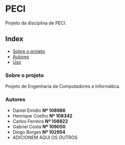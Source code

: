 # PECI
Projeto da disciplina de PECI.

## Index
* [Sobre o projeto](#sobre-o-projeto)
* [Autores](#Autores)
* [Uso](#Uso)

### Sobre o projeto
Projeto de Engenharia de Computadores e Informática.

### Autores
- Daniel Emídio **Nº 108986**
- Henrique Coelho **Nº 108342**
- Carlos Ferreira **Nº 108822**
- Gabriel Costa **Nº 109050**
- Diogo Borges **Nº 102954**
- ADICIONEM AQUI OS OUTROS
